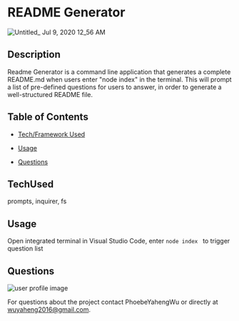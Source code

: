 # README Generator

![Untitled_ Jul 9, 2020 12_56 AM](https://user-images.githubusercontent.com/52837649/86998949-78ce1300-c17f-11ea-8070-0ba97f929841.gif)

## Description
Readme Generator is a command line application that generates a complete README.md when users enter "node index" in the terminal. This will prompt a list of pre-defined questions for users to answer, in order to generate a well-structured README file. 


## Table of Contents

* [Tech/Framework Used](#TechUsed)

* [Usage](#usage) 

* [Questions](#Questions)


## TechUsed
prompts, inquirer, fs

## Usage
Open integrated terminal in Visual Studio Code, enter ```node index ``` to trigger question list

## Questions
![user profile image](https://avatars0.githubusercontent.com/u/52837649?v=4)

For questions about the project contact PhoebeYahengWu or directly at wuyaheng2016@gmail.com.

